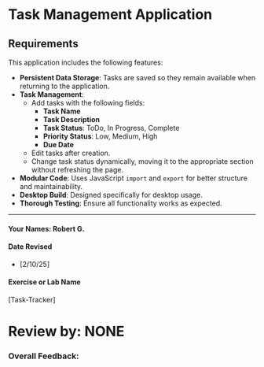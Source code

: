 # Task Management Application

## Requirements

This application includes the following features:

- **Persistent Data Storage**: Tasks are saved so they remain available when returning to the application.
- **Task Management**:
  - Add tasks with the following fields:
    - **Task Name**
    - **Task Description**
    - **Task Status**: ToDo, In Progress, Complete
    - **Priority Status**: Low, Medium, High
    - **Due Date**
  - Edit tasks after creation.
  - Change task status dynamically, moving it to the appropriate section without refreshing the page.
- **Modular Code**: Uses JavaScript `import` and `export` for better structure and maintainability.
- **Desktop Build**: Designed specifically for desktop usage.
- **Thorough Testing**: Ensure all functionality works as expected.

---

#### Your Names:  Robert G.

#### Date Revised  
- [2/10/25]  

#### Exercise or Lab Name  
[Task-Tracker]

# Review by: NONE
### Overall Feedback: 
> 
